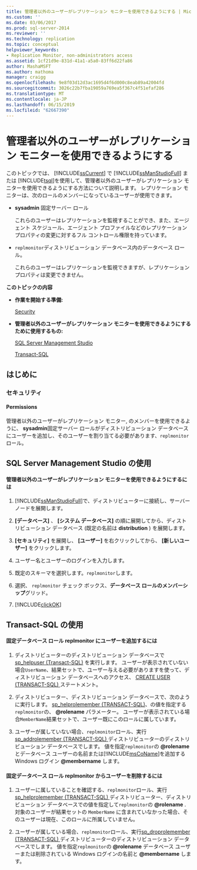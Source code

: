 ```yaml
---
title: 管理者以外のユーザーがレプリケーション モニターを使用できるようにする | Microsoft Docs
ms.custom: ''
ms.date: 03/06/2017
ms.prod: sql-server-2014
ms.reviewer: ''
ms.technology: replication
ms.topic: conceptual
helpviewer_keywords:
- Replication Monitor, non-administrators access
ms.assetid: 1cf21d9e-831d-41a1-a5a0-83ff6d22fa86
author: MashaMSFT
ms.author: mathoma
manager: craigg
ms.openlocfilehash: 9e8f03d12d3ac1695d4f6d000c8eab89a42004fd
ms.sourcegitcommit: 3026c22b7fba19059a769ea5f367c4f51efaf286
ms.translationtype: MT
ms.contentlocale: ja-JP
ms.lasthandoff: 06/15/2019
ms.locfileid: "62667390"
---
```

# <a name="allow-non-administrators-to-use-replication-monitor"></a>管理者以外のユーザーがレプリケーション モニターを使用できるようにする
  このトピックでは、 [!INCLUDE[ssCurrent](../../../includes/sscurrent-md.md)] で [!INCLUDE[ssManStudioFull](../../../includes/ssmanstudiofull-md.md)] または [!INCLUDE[tsql](../../../includes/tsql-md.md)]を使用して、管理者以外のユーザーがレプリケーション モニターを使用できるようにする方法について説明します。 レプリケーション モニターは、次のロールのメンバーになっているユーザーが使用できます。  
  
-   **sysadmin** 固定サーバー ロール  
  
     これらのユーザーはレプリケーションを監視することができ、また、エージェント スケジュール、エージェント プロファイルなどのレプリケーション プロパティの変更に対するフル コントロール権限を持っています。  
  
-   `replmonitor`ディストリビューション データベース内のデータベース ロール。  
  
     これらのユーザーはレプリケーションを監視できますが、レプリケーション プロパティは変更できません。  
  
 **このトピックの内容**  
  
-   **作業を開始する準備:**  
  
     [Security](#Security)  
  
-   **管理者以外のユーザーがレプリケーション モニターを使用できるようにするために使用するもの:**  
  
     [SQL Server Management Studio](#SSMSProcedure)  
  
     [Transact-SQL](#TsqlProcedure)  
  
##  <a name="BeforeYouBegin"></a> はじめに  
  
###  <a name="Security"></a> セキュリティ  
  
####  <a name="Permissions"></a> Permissions  
 管理者以外のユーザーがレプリケーション モニター, のメンバーを使用できるように、 **sysadmin**固定サーバー ロールがディストリビューション データベースにユーザーを追加し、そのユーザーを割り当てる必要があります、`replmonitor`ロール。  
  
##  <a name="SSMSProcedure"></a> SQL Server Management Studio の使用  
  
#### <a name="to-allow-non-administrators-to-use-replication-monitor"></a>管理者以外のユーザーがレプリケーション モニターを使用できるようにするには  
  
1.  [!INCLUDE[ssManStudioFull](../../../includes/ssmanstudiofull-md.md)]で、ディストリビューターに接続し、サーバー ノードを展開します。  
  
2.  **[データベース]** 、 **[システム データベース]** の順に展開してから、ディストリビューション データベース (既定の名前は **distribution** ) を展開します。  
  
3.  **[セキュリティ]** を展開し、 **[ユーザー]** を右クリックしてから、 **[新しいユーザー]** をクリックします。  
  
4.  ユーザー名とユーザーのログインを入力します。  
  
5.  既定のスキーマを選択します。`replmonitor`します。  
  
6.  選択、 `replmonitor`  チェック ボックス、**データベース ロールのメンバーシップ**グリッド。  
  
7.  [!INCLUDE[clickOK](../../../includes/clickok-md.md)]  
  
##  <a name="TsqlProcedure"></a> Transact-SQL の使用  
  
#### <a name="to-add-a-user-to-the-replmonitor-fixed-database-role"></a>固定データベース ロール replmonitor にユーザーを追加するには  
  
1.  ディストリビューターのディストリビューション データベースで [sp_helpuser (Transact-SQL)](/sql/relational-databases/system-stored-procedures/sp-helpuser-transact-sql) を実行します。 ユーザーが表示されていない場合`UserName`、結果セットで、ユーザー与える必要がありますを使って、ディストリビューション データベースへのアクセス、 [CREATE USER &#40;TRANSACT-SQL&#41; ](/sql/t-sql/statements/create-user-transact-sql)ステートメント。  
  
2.  ディストリビューター、ディストリビューション データベースで、次のように実行します。 [sp_helprolemember &#40;TRANSACT-SQL&#41;](/sql/relational-databases/system-stored-procedures/sp-helprolemember-transact-sql)、の値を指定する`replmonitor`の、 **@rolename** パラメーター。 ユーザーが表示されている場合`MemberName`結果セットで、ユーザー既にこのロールに属しています。  
  
3.  ユーザーが属していない場合、`replmonitor`ロール、実行[sp_addrolemember &#40;TRANSACT-SQL&#41; ](/sql/relational-databases/system-stored-procedures/sp-addrolemember-transact-sql)ディストリビューターのディストリビューション データベースでします。 値を指定`replmonitor`の **@rolename** とデータベース ユーザーの名前または[!INCLUDE[msCoName](../../../includes/msconame-md.md)]を追加する Windows ログイン **@membername** します。  
  
#### <a name="to-remove-a-user-from-the-replmonitor-fixed-database-role"></a>固定データベース ロール replmonitor からユーザーを削除するには  
  
1.  ユーザーに属していることを確認する、`replmonitor`ロール、実行[sp_helprolemember &#40;TRANSACT-SQL&#41; ](/sql/relational-databases/system-stored-procedures/sp-helprolemember-transact-sql)ディストリビューター、ディストリビューション データベースでの値を指定して`replmonitor`の **@rolename** . 対象のユーザーが結果セットの `MemberName` に含まれていなかった場合、そのユーザーは現在、このロールに所属していません。  
  
2.  ユーザーが属している場合、`replmonitor`ロール、実行[sp_droprolemember &#40;TRANSACT-SQL&#41; ](/sql/relational-databases/system-stored-procedures/sp-droprolemember-transact-sql)ディストリビューターのディストリビューション データベースでします。 値を指定`replmonitor`の **@rolename** データベース ユーザーまたは削除されている Windows ログインの名前と **@membername** します。  
  
  
